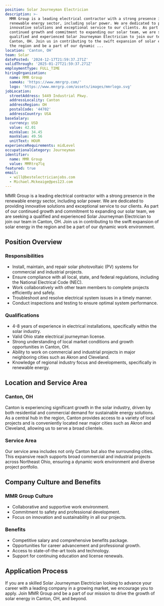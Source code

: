 ```yaml
---
position: Solar Journeyman Electrician
description: >-
  MMR Group is a leading electrical contractor with a strong presence in the
  renewable energy sector, including solar power. We are dedicated to providing
  innovative solutions and exceptional service to our clients. As part of our
  continued growth and commitment to expanding our solar team, we are seeking a
  qualified and experienced Solar Journeyman Electrician to join our team in
  Canton, OH. Join us in contributing to the swift expansion of solar energy in
  the region and be a part of our dynamic ...
location: 'Canton, OH'
team: Solar
datePosted: '2024-12-17T21:59:37.271Z'
validThrough: '2025-01-27T21:59:37.271Z'
employmentType: FULL_TIME
hiringOrganization:
  name: MMR Group
  sameAs: 'https://www.mmrgrp.com/'
  logo: 'https://www.mmrgrp.com/assets/images/mmrlogo.svg'
jobLocation:
  streetAddress: 5449 Industrial Pkwy.
  addressLocality: Canton
  addressRegion: OH
  postalCode: '44702'
  addressCountry: USA
baseSalary:
  currency: USD
  value: 42.01
  minValue: 34.45
  maxValue: 49.56
  unitText: HOUR
experienceRequirements: midLevel
occupationalCategory: Journeyman
identifier:
  name: MMR Group
  value: MMRtrq7lq
featured: true
email:
  - will@bestelectricianjobs.com
  - Michael.Mckeaige@pes123.com
---
```




MMR Group is a leading electrical contractor with a strong presence in the renewable energy sector, including solar power. We are dedicated to providing innovative solutions and exceptional service to our clients. As part of our continued growth and commitment to expanding our solar team, we are seeking a qualified and experienced Solar Journeyman Electrician to join our team in Canton, OH. Join us in contributing to the swift expansion of solar energy in the region and be a part of our dynamic work environment.

## Position Overview

### Responsibilities

- Install, maintain, and repair solar photovoltaic (PV) systems for commercial and industrial projects.
- Ensure compliance with all local, state, and federal regulations, including the National Electrical Code (NEC).
- Work collaboratively with other team members to complete projects efficiently and safely.
- Troubleshoot and resolve electrical system issues in a timely manner.
- Conduct inspections and testing to ensure optimal system performance.

### Qualifications

- 4-8 years of experience in electrical installations, specifically within the solar industry.
- Valid Ohio state electrical journeyman license.
- Strong understanding of local market conditions and growth opportunities in Canton, OH.
- Ability to work on commercial and industrial projects in major neighboring cities such as Akron and Cleveland.
- Knowledge of regional industry focus and developments, specifically in renewable energy.

## Location and Service Area

### Canton, OH

Canton is experiencing significant growth in the solar industry, driven by both residential and commercial demand for sustainable energy solutions. As a central hub in the region, Canton provides access to a variety of local projects and is conveniently located near major cities such as Akron and Cleveland, allowing us to serve a broad clientele.

### Service Area

Our service area includes not only Canton but also the surrounding cities. This expansive reach supports broad commercial and industrial projects across Northeast Ohio, ensuring a dynamic work environment and diverse project portfolio.

## Company Culture and Benefits

### MMR Group Culture

- Collaborative and supportive work environment.
- Commitment to safety and professional development.
- Focus on innovation and sustainability in all our projects.

### Benefits

- Competitive salary and comprehensive benefits package.
- Opportunities for career advancement and professional growth.
- Access to state-of-the-art tools and technology.
- Support for continuing education and license renewals.

## Application Process

If you are a skilled Solar Journeyman Electrician looking to advance your career with a leading company in a growing market, we encourage you to apply. Join MMR Group and be a part of our mission to drive the growth of solar energy in Canton, OH, and beyond.